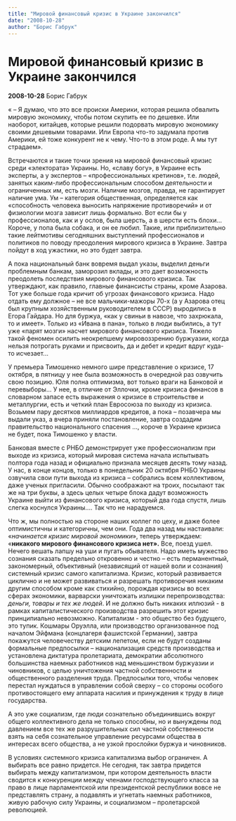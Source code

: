 ```yaml
---
title: "Мировой финансовый кризис в Украине закончился"
date: "2008-10-28"
author: "Борис Габрук"
---
```


# Мировой финансовый кризис в Украине закончился

**2008-10-28** Борис Габрук

« – Я думаю, что это все происки Америки, которая решила обвалить мировую экономику, чтобы потом скупить ее по дешевке. Или наоборот, китайцев, которые решили подорвать мировую экономику своими дешевыми товарами. Или Европа что-то задумала против Америки, ей тоже конкурент не к чему. Что-то в этом роде. А мы тут страдаем».

Встречаются и такие точки зрения на мировой финансовый кризис среди «электората» Украины. Но, «славу богу», в Украине есть эксперты, а у экспертов – «профессиональных кретинов», т.е. людей, занятых каким-либо профессиональным способом деятельности и ограниченных им, есть мозги. Наличие мозгов, правда, не гарантирует наличие ума. Ум – категория общественная, определяется как «способность человека выносить напряжение противоречий» и от физиологии мозга зависит лишь формально. Вот если бы у профессионалов, как и у ослов, была шерсть, а в шерсти есть блохи... Короче, у попа была собака, и он ее любил. Такие, или приблизительно такие лейтмотивы сегодняшних выступлений профессионалов и политиков по поводу преодоления мирового кризиса в Украине. Завтра пойдут в ход ужастики, но это будет завтра.

А пока национальный банк вовремя выдал указы, выделил деньги проблемным банкам, заморозил вклады, и это дает возможность преодолеть последствия мирового финансового кризиса. Так утверждают, как правило, главные финансисты страны, кроме Азарова. Тот уже больше года кричит об угрозах финансового кризиса. Надо отдать ему должное – не все мальчики-мажоры 70-х (а у Азарова отец был крупным хозяйственным руководителем в СССР) выродились в Егора Гайдара. Но для буржуа, «как у свиньи в навозе, что захрюкала, то и имеет». Только из «Ивана в пана», только в люди выбились, а тут уже «парят мозги» насчет мирового финансового кризиса. Тяжело такой феномен осилить неокрепшему мировоззрению буржуазии, когда нельзя потрогать руками и присвоить, да и дебет и кредит вдруг куда-то исчезает...

У премьера Тимошенко немного шире представление о кризисе, 17 октября, в пятницу у нее была возможность в очередной раз озвучить свою позицию. Юля полна оптимизма, вот только враги на Банковой и перевыборы... У нее, в отличие от Эллочки, кроме кризиса финансов в словарном запасе есть выражения о кризисе в строительстве и металлургии, есть и четкий план Евросоюза по выходу из кризиса. Возьмем пару десятков миллиардов кредитов, а пока – позавчера мы выдали указ, а вчера приняли постановление, завтра создадим правительство национального спасения ..., короче в Украине кризиса не будет, пока Тимошенко у власти.

Банковая вместе с РНБО демонстрирует уже профессионализм при выходе из кризиса, который мировая система начала испытывать полтора года назад и официально признала месяцев десять тому назад. У нас, в конце концов, только в понедельник 20 октября РНБО Украины озвучила свои пути выхода из кризиса – собрались всем коллективом, даже ученых пригласили. Обычно соображают на троих, посылают так же на три буквы, а здесь целых четыре блока дадут возможность Украине выйти из финансового кризиса, который два года спустя, лишь слегка коснулся Украины.... Так что не нарадуемся.

Что ж, мы полностью на стороне наших коллег по цеху, и даже более оптимистичны и категоричны, чем они. Года два назад мы настаивали: «*начинается кризис мировой экономики*», теперь утверждаем: «**никакого мирового финансового кризиса нет».** Все, поезд ушел. Нечего вешать лапшу на уши и пугать обывателя. Надо иметь мужество сознания сказать предельно откровенно и честно – есть перманентный, закономерный, объективный (независящий от нашей воли и сознания) системный кризис самого капитализма. Кризис, который развивается циклично и не может развиваться и разрешать противоречия никаким другим способом кроме как стихийно, порождая кризисы во всех сферах экономики, варварски уничтожать излишки перепроизводства: *деньги, товары и тех же людей*. И не должно быть никаких иллюзий - в рамках капиталистического производства разрешить этот кризис принципиально невозможно. Капитализм - это общество без будущего, это тупик. Кошмары Оруэлла, или производство организованное под началом Эйфмана (концлагеря фашистской Германии), завтра покажутся человечеству детским лепетом, если не будут созданы формальные предпосылки – национализация средств производства и установлена диктатура пролетариата, демократии абсолютного большинства наемных работников над меньшинством буржуазии и чиновников, с целью уничтожения частной собственности и общественного разделения труда. Предпосылки того, чтобы человек перестал нуждаться в управлении собой сверху – со стороны особого противостоящего ему аппарата насилия и принуждения к труду в лице государства.

А это уже социализм, где люди сознательно объединившись вокруг общего коллективного дела не только способны, но и вынуждены под давлением все тех же разрушительных сил частной собственности взять на себя сознательное управление ресурсами общества в интересах всего общества, а не узкой прослойки буржуа и чиновников.

В условиях системного кризиса капитализма выбор ограничен. А выбирать все равно придется. Не сегодня, так завтра придется выбирать между капитализмом, при котором деятельность власти сводится к конкуренции между членами господствующего класса за право в лице парламентской или президентской республики вовсе не представлять страну, а подавлять и угнетать наемных работников, живую рабочую силу Украины, и социализмом – пролетарской революцией.